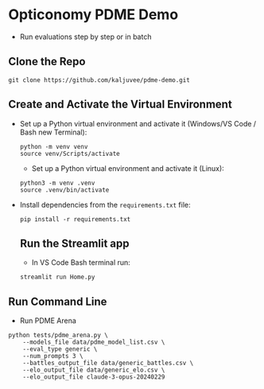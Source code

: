 # Opticonomy PDME Demo

- Run evaluations step by step or in batch

## Clone the Repo
  ```
  git clone https://github.com/kaljuvee/pdme-demo.git
  ```

## Create and Activate the Virtual Environment

- Set up a Python virtual environment and activate it (Windows/VS Code / Bash new Terminal):
  ```
  python -m venv venv
  source venv/Scripts/activate
  ```
  - Set up a Python virtual environment and activate it (Linux):
  ```
  python3 -m venv .venv
  source .venv/bin/activate
  ```
  
- Install dependencies from the `requirements.txt` file:
  ```
  pip install -r requirements.txt
  ```

  ## Run the Streamlit app
  - In VS Code Bash terminal run:
  ```
  streamlit run Home.py
  ```

 ## Run Command Line
  - Run PDME Arena

```
python tests/pdme_arena.py \
    --models_file data/pdme_model_list.csv \
    --eval_type generic \
    --num_prompts 3 \
    --battles_output_file data/generic_battles.csv \
    --elo_output_file data/generic_elo.csv \
    --elo_output_file claude-3-opus-20240229
  ```
